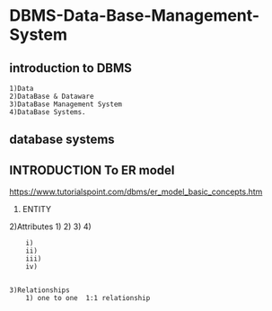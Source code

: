 # DBMS-Data-Base-Management-System

## introduction to DBMS
    1)Data
    2)DataBase & Dataware
    3)DataBase Management System
    4)DataBase Systems.

## database systems

## INTRODUCTION To ER model
https://www.tutorialspoint.com/dbms/er_model_basic_concepts.htm

  1) ENTITY
  
  
  2)Attributes
        1)
        2)
        3)
        4)
        
        
        
        i)
        ii)
        iii)
        iv)
     
     
    3)Relationships
        1) one to one  1:1 relationship
    
    

